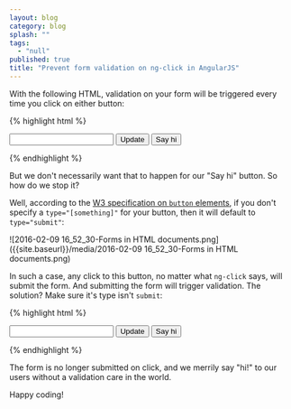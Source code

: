 ```yaml
---
layout: blog
category: blog
splash: ""
tags: 
  - "null"
published: true
title: "Prevent form validation on ng-click in AngularJS"
---
```



With the following HTML, validation on your form will be triggered every time you click on either button:

{% highlight html %}
<form>
    <input type="text" ng-model="video.Title" required />        
    <button ng-click="updateTitle()">Update</button>
    <button ng-click="alert('hi!')">Say hi</button>
</form>
{% endhighlight %}

But we don't necessarily want that to happen for our "Say hi" button. So how do we stop it?

Well, according to the [W3 specification on `button` elements](https://www.w3.org/TR/html401/interact/forms.html#h-17.5), if you don't specify a `type="[something]"` for your button, then it will default to `type="submit"`:

![2016-02-09 16_52_30-Forms in HTML documents.png]({{site.baseurl}}/media/2016-02-09 16_52_30-Forms in HTML documents.png)

In such a case, any click to this button, no matter what `ng-click` says, will submit the form. And submitting the form will trigger validation. The solution? Make sure it's type isn't `submit`:

{% highlight html %}
<form>
    <input type="text" ng-model="video.Title" required />        
    <button ng-click="updateTitle()">Update</button>
    <button type="button" ng-click="alert('hi!')">Say hi</button>
</form>
{% endhighlight %}

The form is no longer submitted on click, and we merrily say "hi!" to our users without a validation care in the world.

Happy coding!
